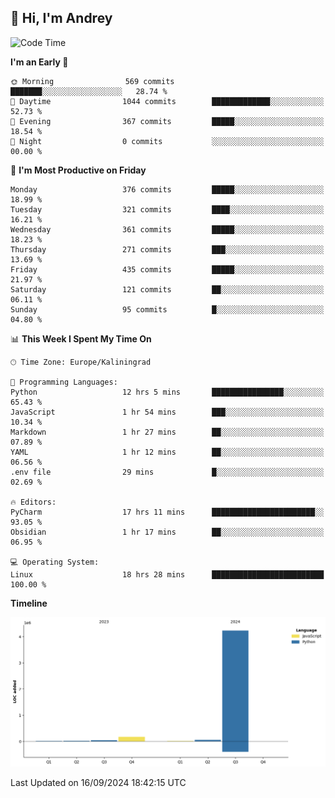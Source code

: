 ## 👋 Hi, I'm Andrey

<!--START_SECTION:waka-->
![Code Time](http://img.shields.io/badge/Code%20Time-437%20hrs%2038%20mins-blue)

**I'm an Early 🐤** 

```text
🌞 Morning                569 commits         ███████░░░░░░░░░░░░░░░░░░   28.74 % 
🌆 Daytime                1044 commits        █████████████░░░░░░░░░░░░   52.73 % 
🌃 Evening                367 commits         █████░░░░░░░░░░░░░░░░░░░░   18.54 % 
🌙 Night                  0 commits           ░░░░░░░░░░░░░░░░░░░░░░░░░   00.00 % 
```
📅 **I'm Most Productive on Friday** 

```text
Monday                   376 commits         █████░░░░░░░░░░░░░░░░░░░░   18.99 % 
Tuesday                  321 commits         ████░░░░░░░░░░░░░░░░░░░░░   16.21 % 
Wednesday                361 commits         █████░░░░░░░░░░░░░░░░░░░░   18.23 % 
Thursday                 271 commits         ███░░░░░░░░░░░░░░░░░░░░░░   13.69 % 
Friday                   435 commits         █████░░░░░░░░░░░░░░░░░░░░   21.97 % 
Saturday                 121 commits         ██░░░░░░░░░░░░░░░░░░░░░░░   06.11 % 
Sunday                   95 commits          █░░░░░░░░░░░░░░░░░░░░░░░░   04.80 % 
```


📊 **This Week I Spent My Time On** 

```text
🕑︎ Time Zone: Europe/Kaliningrad

💬 Programming Languages: 
Python                   12 hrs 5 mins       ████████████████░░░░░░░░░   65.43 % 
JavaScript               1 hr 54 mins        ███░░░░░░░░░░░░░░░░░░░░░░   10.34 % 
Markdown                 1 hr 27 mins        ██░░░░░░░░░░░░░░░░░░░░░░░   07.89 % 
YAML                     1 hr 12 mins        ██░░░░░░░░░░░░░░░░░░░░░░░   06.56 % 
.env file                29 mins             █░░░░░░░░░░░░░░░░░░░░░░░░   02.69 % 

🔥 Editors: 
PyCharm                  17 hrs 11 mins      ███████████████████████░░   93.05 % 
Obsidian                 1 hr 17 mins        ██░░░░░░░░░░░░░░░░░░░░░░░   06.95 % 

💻 Operating System: 
Linux                    18 hrs 28 mins      █████████████████████████   100.00 % 
```

**Timeline**

![Lines of Code chart](https://raw.githubusercontent.com/Mist3s/Mist3s/main/assets/bar_graph.png)


 Last Updated on 16/09/2024 18:42:15 UTC
<!--END_SECTION:waka-->

